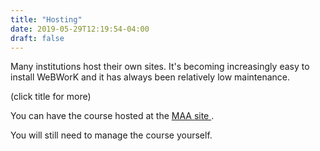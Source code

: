 ```yaml
---
title: "Hosting"
date: 2019-05-29T12:19:54-04:00
draft: false
---
```


Many institutions host their own sites. It's becoming increasingly easy to install WeBWorK and it has always been relatively low maintenance.

(click title for more)
<!--more-->

You can have the course hosted at the [MAA site ](http://webwork.maa.org).

You will still need to manage the course yourself. 